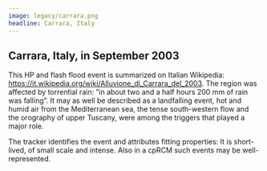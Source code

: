 ```yaml
---
image: legacy/carrara.png
headline: Carrara, Italy
---
```


## Carrara, Italy, in September 2003

This HP and flash flood event is summarized on Italian Wikipedia:
https://it.wikipedia.org/wiki/Alluvione_di_Carrara_del_2003. The region was
affected by torrential rain: ”in about two and a half hours 200 mm of rain was
falling”. It may as well be described as a landfalling event, hot and humid air
from the Mediterranean sea, the tense south-western flow and the orography of
upper Tuscany, were among the triggers that played a major role.

The tracker identifies the event and attributes fitting properties: It is
short-lived, of small scale and intense. Also in a cpRCM such events may be
well-represented.
